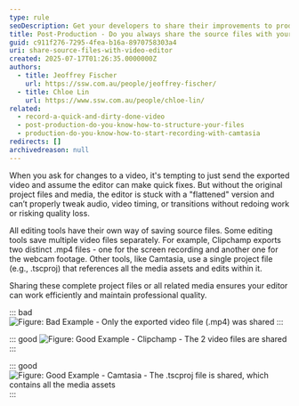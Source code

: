 ```yaml
---
type: rule
seoDescription: Get your developers to share their improvements to products on social media.
title: Post-Production - Do you always share the source files with your video editor?
guid: c911f276-7295-4fea-b16a-8970758303a4
uri: share-source-files-with-video-editor
created: 2025-07-17T01:26:35.0000000Z
authors:
  - title: Jeoffrey Fischer
    url: https://ssw.com.au/people/jeoffrey-fischer/
  - title: Chloe Lin
    url: https://www.ssw.com.au/people/chloe-lin/
related:
  - record-a-quick-and-dirty-done-video
  - post-production-do-you-know-how-to-structure-your-files
  - production-do-you-know-how-to-start-recording-with-camtasia
redirects: []
archivedreason: null
---
```


When you ask for changes to a video, it's tempting to just send the exported video and assume the editor can make quick fixes. But without the original project files and media, the editor is stuck with a "flattened" version and can’t properly tweak audio, video timing, or transitions without redoing work or risking quality loss.

<!-- endintro -->

All editing tools have their own way of saving source files. Some editing tools save multiple video files separately. For example, Clipchamp exports two distinct .mp4 files - one for the screen recording and another one for the webcam footage. Other tools, like Camtasia, use a single project file (e.g., .tscproj) that references all the media assets and edits within it. 

Sharing these complete project files or all related media ensures your editor can work efficiently and maintain professional quality.

::: bad
![Figure: Bad Example - Only the exported video file (.mp4) was shared](bad-example-one-video-file.png)
:::

::: good
![Figure: Good Example - Clipchamp - The 2 video files are shared](good-example-two-video-files.png)
:::

::: good
![Figure: Good Example - Camtasia - The .tscproj file is shared, which contains all the media assets](good-example-project-file.png)
:::

